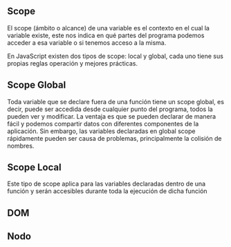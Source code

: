 ## Scope
El scope (ámbito o alcance) de una variable es el contexto en el cual la variable existe, este nos indica en qué partes del programa podemos acceder a esa variable o si tenemos acceso a la misma. 

En JavaScript existen dos tipos de scope: local y global, cada uno tiene sus propias reglas operación y mejores prácticas.

## Scope Global
Toda variable que se declare fuera de una función tiene un scope global, es decir, puede ser accedida desde cualquier punto del programa, todos la pueden ver y modificar. La ventaja es que se pueden declarar de manera fácil y podemos compartir datos con diferentes componentes de la aplicación. Sin embargo, las variables declaradas en global scope rápidamente pueden ser causa de problemas, principalmente la colisión de nombres.

## Scope Local
Este tipo de scope aplica para las variables declaradas dentro de una función y serán accesibles durante toda la ejecución de dicha función


## DOM 

## Nodo